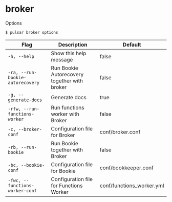 # broker

Options


```shell
$ pulsar broker options
```

|Flag|Description|Default|
|---|---|---|
| `-h, --help` | Show this help message|false|
| `-ra, --run-bookie-autorecovery` | Run Bookie Autorecovery together with broker|false|
| `-g, --generate-docs` | Generate docs|true|
| `-rfw, --run-functions-worker` | Run functions worker with Broker|false|
| `-c, --broker-conf` | Configuration file for Broker|conf/broker.conf|
| `-rb, --run-bookie` | Run Bookie together with Broker|false|
| `-bc, --bookie-conf` | Configuration file for Bookie|conf/bookkeeper.conf|
| `-fwc, --functions-worker-conf` | Configuration file for Functions Worker|conf/functions_worker.yml|


